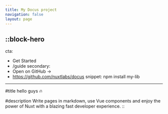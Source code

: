 ```yaml
---
title: My Docus project
navigation: false
layout: page
---
```


::block-hero
---
cta:
  - Get Started
  - /guide
secondary:
  - Open on GitHub →
  - https://github.com/nuxtlabs/docus
snippet: npm install my-lib
---

#title
hello guys  :fire:

#description
Write pages in markdown, use Vue components and enjoy the power of Nuxt with a blazing fast developer experience.
::
